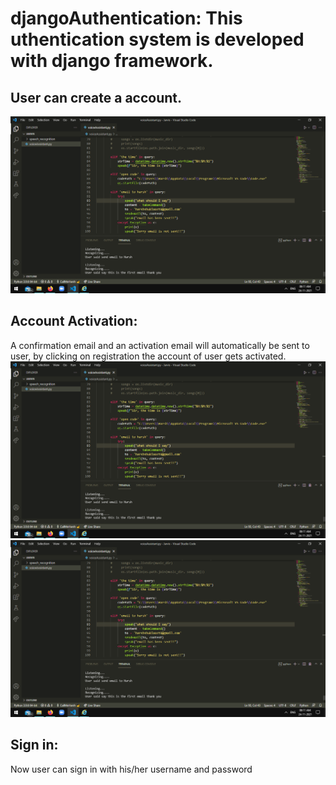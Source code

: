 # djangoAuthentication: This uthentication system is developed with django framework.

## User can create a account.
![Test Image 4](https://github.com/CallMeHarsh/voiceAssistant/blob/main/images/email%20I.png?raw=true)

## Account Activation:
A confirmation email and an activation email will automatically be sent to user, by clicking on registration the account of user gets activated.
![Test Image 4](https://github.com/CallMeHarsh/voiceAssistant/blob/main/images/email%20I.png?raw=true)
![Test Image 4](https://github.com/CallMeHarsh/voiceAssistant/blob/main/images/email%20I.png?raw=true)

## Sign in:
Now user can sign in with his/her username and password
